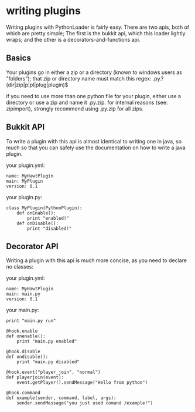 writing plugins
===============

Writing plugins with PythonLoader is fairly easy. There are two apis, both
of which are pretty simple; The first is the bukkit api, which this loader
lightly wraps; and the other is a decorators-and-functions api.

Basics
------

Your plugins go in either a zip or a directory (known to windows users as "folders");
that zip or directory name must match this regex: \.py\.?(dir|zip|p|pl|plug|plugin)$

if you need to use more than one python file for your plugin, either use a
directory or use a zip and name it .py.zip. for internal reasons (see: zipimport),
strongly recommend using .py.zip for all zips.


Bukkit API
----------

To write a plugin with this api is almost identical to writing one in java, so
much so that you can safely use the documentation on how to write a java plugin.

your plugin.yml:

    name: MyHawtPlugin
    main: MyPlugin
    version: 0.1

your plugin.py:

    class MyPlugin(PythonPlugin):
        def onEnable():
            print "enabled!"
        def onDisable():
            print "disabled!"

Decorator API
-------------

Writing a plugin with this api is much more concise, as you need to declare no
classes:

your plugin.yml:

    name: MyHawtPlugin
    main: main.py
    version: 0.1

your main.py:

    print "main.py run"
    
    @hook.enable
    def onenable():
        print "main.py enabled"
    
    @hook.disable
    def ondisable():
        print "main.py disabled"
    
    @hook.event("player_join", "normal")
    def playerjoin(event):
        event.getPlayer().sendMessage("Hello from python")
    
    @hook.command
    def example(sender, command, label, args):
        sender.sendMessage("you just used comand /example!")
